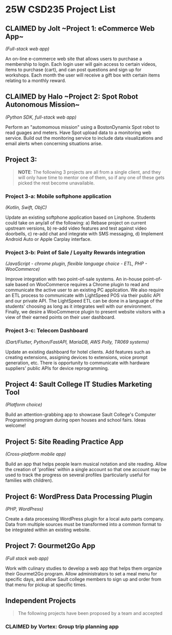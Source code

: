 # 25W CSD235 Project List

## CLAIMED by Jolt ~Project 1: eCommerce Web App~
*(Full-stack web app)*

An on-line e-commerce web site that allows users to purchase a membership to login. Each login user will gain access to certain videos, items to purchase (cart), and can post questions and sign up for workshops. Each month the user will receive a gift box with certain items relating to a monthly reward.

## CLAIMED by Halo ~Project 2: Spot Robot Autonomous Mission~
*(Python SDK, full-stack web app)*

Perform an "automomous mission" using a BostonDynamix Spot robot to read guages and meters.  Have Spot upload data to a monitoring web service.  Build out the monitoring service to include data visualizations and email alerts when concerning situations arise.

## Project 3:

> **NOTE**: The following 3 projects are all from a single client, and they will only have time to mentor one of them, so if any one of these gets picked the rest become unavailable.

### Project 3-a: Mobile softphone application
*(Kotlin, Swift, ObjC)*

Update an existing softphone application based on Linphone.  Students could take on any/all of the following: a) Rebase project on current upstream versions, b) re-add video features and test against video doorbells, c) re-add chat and integrate with SMS messaging, d) Implement Android Auto or Apple Carplay interface.

### Project 3-b: Point of Sale / Loyalty Rewards integration
*(JavaScript - chrome plugin, flexible language choice - ETL, PHP - WooCommerce)*

Improve integration with two point-of-sale systems.  An in-house point-of-sale based on WooCommerce requires a Chrome plugin to read and communicate the active user to an existing PC application.  We also require an ETL process to communicate with LightSpeed POS via their public API and our private API.  The LightSpeed ETL can be done in a language of the students' choosing as long as it integrates well with our environment.  Finally, we desire a WooCommerce plugin to present website visitors with a view of their earned points on their user dashboard.

### Project 3-c: Telecom Dashboard
*(Dart/Flutter, Python/FastAPI, MariaDB, AWS Polly, TR069 systems)*

Update an existing dashboard for hotel clients.  Add features such as creating extensions, assigning devices to extensions, voice prompt generation, etc.  There is opportunity to communicate with hardware suppliers' public APIs for device reprogramming.

## Project 4: Sault College IT Studies Marketing Tool
*(Platform choice)*

Build an attention-grabbing app to showcase Sault College's Computer Programming program during open houses and school fairs. Ideas welcome!

## Project 5: Site Reading Practice App
*(Cross-platform mobile app)*

Build an app that helps people learn musical notation and site reading.  Allow the creation of 'profiles' within a single account so that one account may be used to track the progress on several profiles (particularly useful for families with children).

## Project 6: WordPress Data Processing Plugin
*(PHP, WordPress)*

Create a data processing WordPress plugin for a local auto parts company.  Data from multiple sources must be transformed into a common format to be integrated within an existing website.

## Project 7: Gourmet2Go App 
*(Full stack web app)*

Work with culinary studies to develop a web app that helps them organize their Gourmet2Go program.  Allow administrators to set a meal menu for specific days, and allow Sault college members to sign up and order from that menu for pickup at specific times.

## Independent Projects

> The following projects have been proposed by a team and accepted

### CLAIMED by Vortex: Group trip planning app

